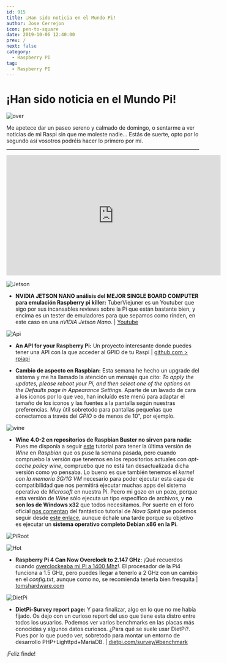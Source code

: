 ```yaml
---
id: 915
title: ¡Han sido noticia en el Mundo Pi!
author: Jose Cerrejon
icon: pen-to-square
date: 2019-10-06 12:40:00
prev: /
next: false
category:
  - Raspberry PI
tag:
  - Raspberry PI
---
```


# ¡Han sido noticia en el Mundo Pi!

![over](/images/2019/10/over.png)

Me apetece dar un paseo sereno y calmado de domingo, o sentarme a ver noticias de mi Raspi sin que me moleste nadie... Estás de suerte, opto por lo segundo así vosotros podréis hacer lo primero por mí.

- - -
<iframe width="560" height="315" src="https://www.youtube.com/embed/L3KIhZxvQ5A" frameborder="0" allow="accelerometer; autoplay; encrypted-media; gyroscope; picture-in-picture" allowfullscreen></iframe>

![Jetson](/images/2019/10/tuber.png)

* **NVIDIA JETSON NANO análisis del MEJOR SINGLE BOARD COMPUTER para emulación Raspberry pi killer:** TuberViejuner es un Youtuber que sigo por sus incansables reviews sobre la Pi que están bastante bien, y encima es un tester de emuladores para que sepamos como rínden, en este caso en una *nVIDIA Jetson Nano*. | [Youtube](https://www.youtube.com/watch?v=tdPYgmTKS9A)

![Api](/images/2019/10/raspberry-pi-web-api.png)

* **An API for your Raspberry Pi:** Un proyecto interesante donde puedes tener una API con la que acceder al GPIO de tu Raspi | [github.com > rpiapi](https://github.com/victorqribeiro/rpiapi)

* **Cambio de aspecto en Raspbian:** Esta semana he hecho un upgrade del sistema y me ha llamado la atención un mensaje que cito: *To apply the updates, please reboot your Pi, and then select one of the options on the Defaults page in Appearance Settings.* Aparte de un lavado de cara a los iconos por lo que veo, han incluído este menú para adaptar el tamaño de los iconos y las fuentes a la pantalla según nuestras preferencias. Muy útil sobretodo para pantallas pequeñas que conectamos a través del *GPIO* o de menos de 10", por ejemplo.

![wine](/images/2019/09/wine.png)

* **Wine 4.0-2 en repositorios de Raspbian Buster no sirven para nada:** Pues me disponía a seguir [este](https://gist.github.com/MIvanchev/14de59fa2552d315ac74c30cf1c0b01e#installing-wine) tutorial para tener la última versión de *Wine* en *Raspbian* que os puse la semana pasada, pero cuando compruebo la versión que tenemos en los repositorios actuales con *apt-cache policy wine*, compruebo que no está tan desactualizada dicha versión como yo pensaba. Lo bueno es que también tenemos el *kernel con la memoria 3G/1G VM* necesario para poder ejecutar esta capa de compatibilidad que nos permitirá ejecutar muchas apps del sistema operativo de *Microsoft* en nuestra Pi. Peero mi gozo en un pozo, porque esta versión de *Wine* sólo ejecuta un tipo específico de archivos, y **no son los de Windows x32** que todos necesitamos. Por suerte en el foro oficial [nos comentan](https://www.raspberrypi.org/forums/viewtopic.php?f=28&t=244476) del fantástico tutorial de *Nova Spirit* que podemos seguir desde [este enlace](https://www.novaspirit.com/2019/04/15/run-x86-arm/), aunque échale una tarde porque su objetivo es ejecutar un **sistema operativo completo Debian x86 en la Pi**.

![PiRoot](/images/2019/10/piroot.png)

![Hot](/images/04_RaspberryPi.png)

* **Raspberry Pi 4 Can Now Overclock to 2.147 GHz:** ¡Qué recuerdos cuando [overclockeaba mi Pi a 1400 Mhz](/post.php?id=219)!. El procesador de la Pi4 funciona a 1.5 GHz, pero puedes llegar a tenerlo a 2 GHz con un cambio en el *config.txt*, aunque como no, se recomienda tenerla bien fresquita | [tomshardware.com](https://www.tomshardware.com/news/raspberry-pi-higher-overclock,40559.html)

![DietPi](/images/2018/02/dietpi.png)

* **DietPi-Survey report page:** Y para finalizar, algo en lo que no me había fijado. Os dejo con un curioso report del uso que tiene esta distro entre todos los usuarios. Podemos ver varios benchmarks en las placas más conocidas y algunos datos curiosos. ¿Para qué se suele usar DietPi?. Pues por lo que puedo ver, sobretodo para montar un entorno de desarrollo PHP+Lighttpd+MariaDB. | [dietpi.com/survey/#benchmark](https://dietpi.com/survey/#benchmark)

¡Feliz finde!
